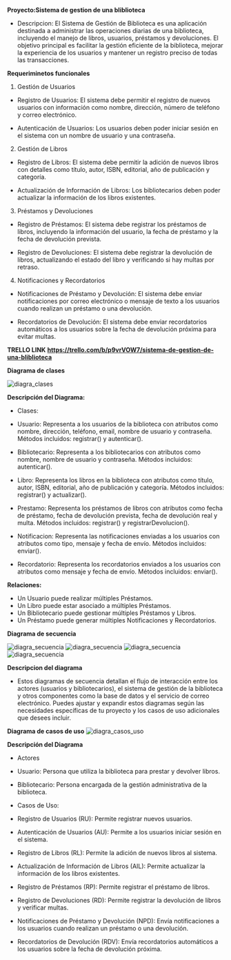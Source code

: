 **Proyecto:Sistema de gestion de una bliblioteca**

- Descripcion: El Sistema de Gestión de Biblioteca es una aplicación destinada a administrar las operaciones diarias de una biblioteca, incluyendo el manejo de libros, usuarios, préstamos y devoluciones. El objetivo principal es facilitar la gestión eficiente de la biblioteca, mejorar la experiencia de los usuarios y mantener un registro preciso de todas las transacciones.

**Requeriminetos funcionales**

1. Gestión de Usuarios
- Registro de Usuarios: El sistema debe permitir el registro de nuevos usuarios con información como nombre, dirección, número de teléfono y correo electrónico.

- Autenticación de Usuarios: Los usuarios deben poder iniciar sesión en el sistema con un nombre de usuario y una contraseña.

2. Gestión de Libros
- Registro de Libros: El sistema debe permitir la adición de nuevos libros con detalles como título, autor, ISBN, editorial, año de publicación y categoría.

- Actualización de Información de Libros: Los bibliotecarios deben poder actualizar la información de los libros existentes.

3. Préstamos y Devoluciones
- Registro de Préstamos: El sistema debe registrar los préstamos de libros, incluyendo la información del usuario, la fecha de préstamo y la fecha de devolución prevista.

- Registro de Devoluciones: El sistema debe registrar la devolución de libros, actualizando el estado del libro y verificando si hay multas por retraso.

4.  Notificaciones y Recordatorios
- Notificaciones de Préstamo y Devolución: El sistema debe enviar notificaciones por correo electrónico o mensaje de texto a los usuarios cuando realizan un préstamo o una devolución.

- Recordatorios de Devolución: El sistema debe enviar recordatorios automáticos a los usuarios sobre la fecha de devolución próxima para evitar multas.



**TRELLO LINK**
**https://trello.com/b/p9vrVOW7/sistema-de-gestion-de-una-bliblioteca**

**Diagrama de clases**

![diagra_clases](./diagrama%20_clases.png)

**Descripción del Diagrama:**

- Clases:

- Usuario: Representa a los usuarios de la biblioteca con atributos como nombre, dirección, teléfono, email, nombre de usuario y contraseña. Métodos incluidos: registrar() y autenticar().

- Bibliotecario: Representa a los bibliotecarios con atributos como nombre, nombre de usuario y contraseña. Métodos incluidos: autenticar().

- Libro: Representa los libros en la biblioteca con atributos como título, autor, ISBN, editorial, año de publicación y categoría. Métodos incluidos: registrar() y actualizar().

- Prestamo: Representa los préstamos de libros con atributos como fecha de préstamo, fecha de devolución prevista, fecha de devolución real y multa. Métodos incluidos: registrar() y registrarDevolucion().

- Notificacion: Representa las notificaciones enviadas a los usuarios con atributos como tipo, mensaje y fecha de envío. Métodos incluidos: enviar().

- Recordatorio: Representa los recordatorios enviados a los usuarios con atributos como mensaje y fecha de envío. Métodos incluidos: enviar().

**Relaciones:**

- Un Usuario puede realizar múltiples Préstamos.
- Un Libro puede estar asociado a múltiples Préstamos.
- Un Bibliotecario puede gestionar múltiples Préstamos y Libros.
- Un Préstamo puede generar múltiples Notificaciones y Recordatorios.





**Diagrama de secuencia**

![diagra_secuencia](./diagrama_secuecia-1.png)
![diagra_secuencia](./diagrama_secuecia-2.png)
![diagra_secuencia](./diagrama_secuecia-3.png)
![diagra_secuencia](./diagrama_secuecia.png)

**Descripcion del diagrama**

- Estos diagramas de secuencia detallan el flujo de interacción entre los actores (usuarios y bibliotecarios), el sistema de gestión de la biblioteca y otros componentes como la base de datos y el servicio de correo electrónico. Puedes ajustar y expandir estos diagramas según las necesidades específicas de tu proyecto y los casos de uso adicionales que desees incluir.



**Diagrama de casos de uso**
![diagra_casos_uso](./diagrama_casos_uso.png)

**Descripción del Diagrama**

- Actores

- Usuario: Persona que utiliza la biblioteca para prestar y devolver libros.
- Bibliotecario: Persona encargada de la gestión administrativa de la biblioteca.

- Casos de Uso:

- Registro de Usuarios (RU): Permite registrar nuevos usuarios.
- Autenticación de Usuarios (AU): Permite a los usuarios iniciar sesión en el sistema.
- Registro de Libros (RL): Permite la adición de nuevos libros al sistema.
- Actualización de Información de Libros (AIL): Permite actualizar la información de los libros existentes.
- Registro de Préstamos (RP): Permite registrar el préstamo de libros.
- Registro de Devoluciones (RD): Permite registrar la devolución de libros y verificar multas.
- Notificaciones de Préstamo y Devolución (NPD): Envía notificaciones a los usuarios cuando realizan un préstamo o una devolución.
- Recordatorios de Devolución (RDV): Envía recordatorios automáticos a los usuarios sobre la fecha de devolución próxima.